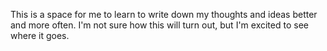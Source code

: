 This is a space for me to learn to write down my thoughts and ideas better and more often.
I'm not sure how this will turn out, but I'm excited to see where it goes.

